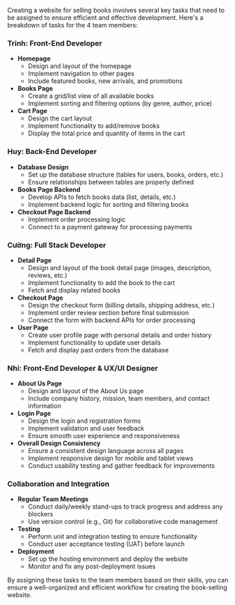 Creating a website for selling books involves several key tasks that need to be assigned to ensure efficient and effective development. Here's a breakdown of tasks for the 4 team members:

### Trinh: Front-End Developer
- **Homepage**
  - Design and layout of the homepage
  - Implement navigation to other pages
  - Include featured books, new arrivals, and promotions
- **Books Page**
  - Create a grid/list view of all available books
  - Implement sorting and filtering options (by genre, author, price)
- **Cart Page**
  - Design the cart layout
  - Implement functionality to add/remove books
  - Display the total price and quantity of items in the cart

### Huy: Back-End Developer
- **Database Design**
  - Set up the database structure (tables for users, books, orders, etc.)
  - Ensure relationships between tables are properly defined
- **Books Page Backend**
  - Develop APIs to fetch books data (list, details, etc.)
  - Implement backend logic for sorting and filtering books
- **Checkout Page Backend**
  - Implement order processing logic
  - Connect to a payment gateway for processing payments

### Cường: Full Stack Developer
- **Detail Page**
  - Design and layout of the book detail page (images, description, reviews, etc.)
  - Implement functionality to add the book to the cart
  - Fetch and display related books
- **Checkout Page**
  - Design the checkout form (billing details, shipping address, etc.)
  - Implement order review section before final submission
  - Connect the form with backend APIs for order processing
- **User Page**
  - Create user profile page with personal details and order history
  - Implement functionality to update user details
  - Fetch and display past orders from the database

### Nhi: Front-End Developer & UX/UI Designer
- **About Us Page**
  - Design and layout of the About Us page
  - Include company history, mission, team members, and contact information
- **Login Page**
  - Design the login and registration forms
  - Implement validation and user feedback
  - Ensure smooth user experience and responsiveness
- **Overall Design Consistency**
  - Ensure a consistent design language across all pages
  - Implement responsive design for mobile and tablet views
  - Conduct usability testing and gather feedback for improvements

### Collaboration and Integration
- **Regular Team Meetings**
  - Conduct daily/weekly stand-ups to track progress and address any blockers
  - Use version control (e.g., Git) for collaborative code management
- **Testing**
  - Perform unit and integration testing to ensure functionality
  - Conduct user acceptance testing (UAT) before launch
- **Deployment**
  - Set up the hosting environment and deploy the website
  - Monitor and fix any post-deployment issues

By assigning these tasks to the team members based on their skills, you can ensure a well-organized and efficient workflow for creating the book-selling website.
